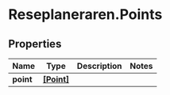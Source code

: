 # Reseplaneraren.Points

## Properties
Name | Type | Description | Notes
------------ | ------------- | ------------- | -------------
**point** | [**[Point]**](Point.md) |  | 


